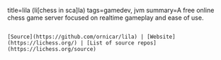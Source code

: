 title=lila (li[chess in sca]la)
tags=gamedev, jvm
summary=A free online chess game server focused on realtime gameplay and ease of use.
~~~~~~

[Source](https://github.com/ornicar/lila) | [Website](https://lichess.org/) | [List of source repos](https://lichess.org/source)
